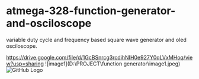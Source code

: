 # atmega-328-function-generator-and-osciloscope
variable duty cycle and frequency based square wave generator and oled osciloscope.

https://drive.google.com/file/d/1GcBSnrcg3rcdihNIH0e927Y0qLVxMHoq/view?usp=sharing
![image1](D:\PROJECT\function generator\image1.jpeg)
![GitHub Logo](/images/logo.png)
